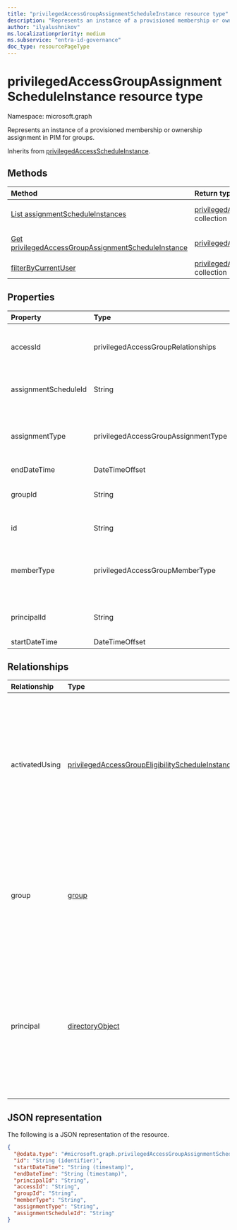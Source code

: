 ```yaml
---
title: "privilegedAccessGroupAssignmentScheduleInstance resource type"
description: "Represents an instance of a provisioned membership or ownership assignment in PIM for groups."
author: "ilyalushnikov"
ms.localizationpriority: medium
ms.subservice: "entra-id-governance"
doc_type: resourcePageType
---
```


# privilegedAccessGroupAssignmentScheduleInstance resource type

Namespace: microsoft.graph

Represents an instance of a provisioned membership or ownership assignment in PIM for groups.

Inherits from [privilegedAccessScheduleInstance](../resources/privilegedaccessscheduleinstance.md).

## Methods
|Method|Return type|Description|
|:---|:---|:---|
|[List assignmentScheduleInstances](../api/privilegedaccessgroup-list-assignmentscheduleinstances.md)|[privilegedAccessGroupAssignmentScheduleInstance](../resources/privilegedaccessgroupassignmentscheduleinstance.md) collection|Get a list of the [privilegedAccessGroupAssignmentScheduleInstance](../resources/privilegedaccessgroupassignmentscheduleinstance.md) objects and their properties.|
|[Get privilegedAccessGroupAssignmentScheduleInstance](../api/privilegedaccessgroupassignmentscheduleinstance-get.md)|[privilegedAccessGroupAssignmentScheduleInstance](../resources/privilegedaccessgroupassignmentscheduleinstance.md)|Read the properties and relationships of a [privilegedAccessGroupAssignmentScheduleInstance](../resources/privilegedaccessgroupassignmentscheduleinstance.md) object.|
|[filterByCurrentUser](../api/privilegedaccessgroupassignmentscheduleinstance-filterbycurrentuser.md)|[privilegedAccessGroupAssignmentScheduleInstance](../resources/privilegedaccessgroupassignmentscheduleinstance.md) collection|Return instances of membership and ownership assignment schedules for the calling principal.|

## Properties
|Property|Type|Description|
|:---|:---|:---|
|accessId|privilegedAccessGroupRelationships|The identifier of the membership or ownership assignment relationship to the group. Required. The possible values are: `owner`, `member`,  `unknownFutureValue`. Supports `$filter` (`eq`).|
|assignmentScheduleId|String|The identifier of the [privilegedAccessGroupAssignmentSchedule](privilegedaccessgroupassignmentschedule.md) from which this instance was created. Required. Supports `$filter` (`eq`, `ne`).|
|assignmentType|privilegedAccessGroupAssignmentType|Indicates whether the membership or ownership assignment is granted through activation of an eligibility or through direct assignment. Required. The possible values are: `assigned`, `activated`, `unknownFutureValue`. Supports `$filter` (`eq`).|
|endDateTime|DateTimeOffset|When the schedule instance ends. Required.|
|groupId|String|The identifier of the group representing the scope of the membership or ownership assignment through PIM for groups. Optional. Supports `$filter` (`eq`).|
|id|String|The identifier of the access assignment schedule instance. Required. Inherited from [entity](../resources/entity.md). Supports `$filter` (`eq`, `ne`).|
|memberType|privilegedAccessGroupMemberType| Indicates whether the assignment is derived from a group assignment. It can further imply whether the caller can manage the assignment schedule. Required. The possible values are: `direct`, `group`, `unknownFutureValue`. Supports `$filter` (`eq`).|
|principalId|String|The identifier of the principal whose membership or ownership assignment to the group is managed through PIM for groups. Required. Supports `$filter` (`eq`).|
|startDateTime|DateTimeOffset|When this instance starts. Required.|

## Relationships
|Relationship|Type|Description|
|:---|:---|:---|
|activatedUsing|[privilegedAccessGroupEligibilityScheduleInstance](../resources/privilegedaccessgroupeligibilityscheduleinstance.md)|When the request activates a membership or ownership in PIM for groups, this object represents the eligibility request for the group. Otherwise, it is `null`.|
|group|[group](../resources/group.md)|References the group that is the scope of the membership or ownership assignment through PIM for groups. Supports `$expand`.|
|principal|[directoryObject](../resources/directoryobject.md)|References the principal that's in the scope of the membership or ownership assignment request through the group that's governed by PIM. Supports `$expand`.|

## JSON representation
The following is a JSON representation of the resource.
<!-- {
  "blockType": "resource",
  "keyProperty": "id",
  "@odata.type": "microsoft.graph.privilegedAccessGroupAssignmentScheduleInstance",
  "baseType": "microsoft.graph.privilegedAccessScheduleInstance",
  "openType": false
}
-->
``` json
{
  "@odata.type": "#microsoft.graph.privilegedAccessGroupAssignmentScheduleInstance",
  "id": "String (identifier)",
  "startDateTime": "String (timestamp)",
  "endDateTime": "String (timestamp)",
  "principalId": "String",
  "accessId": "String",
  "groupId": "String",
  "memberType": "String",
  "assignmentType": "String",
  "assignmentScheduleId": "String"
}
```

